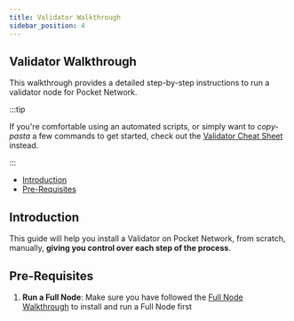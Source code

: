 ```yaml
---
title: Validator Walkthrough
sidebar_position: 4
---
```


## Validator Walkthrough <!-- omit in toc -->

<!-- TODO_MAINNET(@okdas, #754): Update this page with all the details. -->

This walkthrough provides a detailed step-by-step instructions to run a validator node for Pocket Network.

:::tip

If you're comfortable using an automated scripts, or simply want to _copy-pasta_ a
few commands to get started, check out the [Validator Cheat Sheet](../cheat_sheets/validator_cheatsheet.md) instead.

:::

- [Introduction](#introduction)
- [Pre-Requisites](#pre-requisites)

## Introduction

This guide will help you install a Validator on Pocket Network, from scratch, manually,
**giving you control over each step of the process**.

## Pre-Requisites

1. **Run a Full Node**: Make sure you have followed the [Full Node Walkthrough](full_node_walkthrough.md) to install and run a Full Node first
